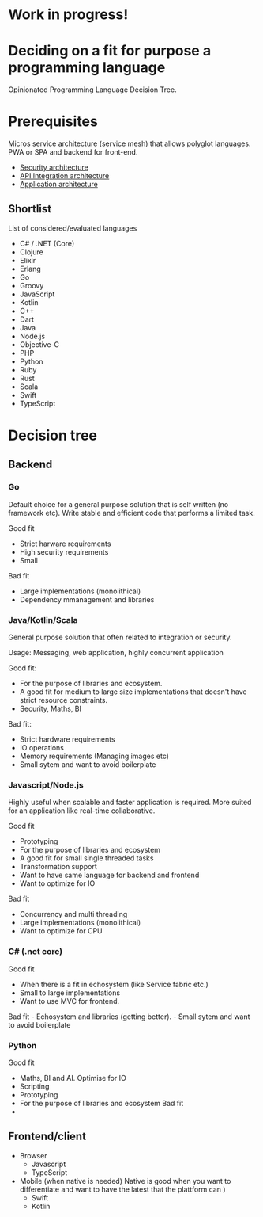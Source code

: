 # Work in progress!

# Deciding on a fit for purpose a programming language
Opinionated Programming Language Decision Tree.

# Prerequisites
Micros service architecture (service mesh) that allows polyglot languages. PWA or SPA and backend for front-end.

- [Security architecture](https://github.com/davidpetter/security-architecture)
- [API Integration architecture]()
- [Application architecture]()

## Shortlist
List of considered/evaluated languages
- C# / .NET (Core)
- Clojure
- Elixir
- Erlang
- Go
- Groovy
- JavaScript
- Kotlin
- C++
- Dart
- Java
- Node.js
- Objective-C
- PHP
- Python
- Ruby
- Rust
- Scala
- Swift
- TypeScript

# Decision tree
## Backend
 ### Go
 Default choice for a general purpose solution that is self written (no framework etc). 
 Write stable and efficient code that performs a limited task.
 
 Good fit
 - Strict harware requirements
 - High security requirements
 - Small
 
 Bad fit
 - Large implementations (monolithical)
 - Dependency mmanagement and libraries
 
 ### Java/Kotlin/Scala
 General purpose solution that often related to integration or security. 
 
 Usage:
 Messaging, web application, highly concurrent application
 
 
 Good fit:
 - For the purpose of libraries and ecosystem.
 - A good fit for medium to large size implementations that doesn't have strict resource constraints.
 - Security, Maths, BI
 
 Bad fit:
 - Strict hardware requirements
 - IO operations
 - Memory requirements (Managing images etc)
 - Small sytem and want to avoid boilerplate


 ### Javascript/Node.js
 
 Highly useful when scalable and faster application is required. More suited for an application like real-time collaborative.
 
 Good fit
 - Prototyping
 - For the purpose of libraries and ecosystem
 - A good fit for small single threaded tasks
 - Transformation support
 - Want to have same language for backend and frontend 
 - Want to optimize for IO
 
 Bad fit
 - Concurrency and multi threading
 - Large implementations (monolithical)
 - Want to optimize for CPU

### C# (.net core)

 Good fit
   - When there is a fit in echosystem (like Service fabric etc.)
   - Small to large implementations
   - Want to use MVC for frontend.
  
  Bad fit
    - Echosystem and libraries (getting better).
    - Small sytem and want to avoid boilerplate

 ### Python
 
 Good fit
   - Maths, BI and AI. Optimise for IO
   - Scripting
   - Prototyping
   - For the purpose of libraries and ecosystem
 Bad fit
   -
    
## Frontend/client
 - Browser
   - Javascript
   - TypeScript
 - Mobile (when native is needed)
   Native is good when you want to differentiate and want to have the latest that the plattform can )
   - Swift
   - Kotlin
